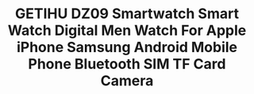 ---
templateKey: product-page-template
featuredImage: >-
  ../../../img/32888020022_0GETIHU-DZ09-Smartwatch-Smart-Watch-Digital-Men-Watch-For-Apple-iPhone-Samsung-Android-Mobile-Phone-Bluetooth.jpg
price: 16.789333333333328
id: '32888020022'
title: >-
  GETIHU DZ09 Smartwatch Smart Watch Digital Men Watch For Apple iPhone Samsung
  Android Mobile Phone Bluetooth SIM TF Card Camera 
images:
  - >-
    ../../../img/32888020022_0GETIHU-DZ09-Smartwatch-Smart-Watch-Digital-Men-Watch-For-Apple-iPhone-Samsung-Android-Mobile-Phone-Bluetooth.jpg
  - >-
    ../../../img/32888020022_1GETIHU-DZ09-Smartwatch-Smart-Watch-Digital-Men-Watch-For-Apple-iPhone-Samsung-Android-Mobile-Phone-Bluetooth.jpg
  - >-
    ../../../img/32888020022_2GETIHU-DZ09-Smartwatch-Smart-Watch-Digital-Men-Watch-For-Apple-iPhone-Samsung-Android-Mobile-Phone-Bluetooth.jpg
  - >-
    ../../../img/32888020022_3GETIHU-DZ09-Smartwatch-Smart-Watch-Digital-Men-Watch-For-Apple-iPhone-Samsung-Android-Mobile-Phone-Bluetooth.jpg
  - >-
    ../../../img/32888020022_4GETIHU-DZ09-Smartwatch-Smart-Watch-Digital-Men-Watch-For-Apple-iPhone-Samsung-Android-Mobile-Phone-Bluetooth.jpg
  - >-
    ../../../img/32888020022_5GETIHU-DZ09-Smartwatch-Smart-Watch-Digital-Men-Watch-For-Apple-iPhone-Samsung-Android-Mobile-Phone-Bluetooth.jpg
  - ../../../img/32888020022_Color_0_0.jpg
  - ../../../img/32888020022_Color_0_1.jpg
  - ../../../img/32888020022_Color_0_2.jpg
options:
  - title: Color
    options:
      - optionId: '14:29'
        src: ../../../img/32888020022_Color_0_0.jpg
        text: DZ09 Black
      - optionId: '14:193'
        src: ../../../img/32888020022_Color_0_1.jpg
        text: DZ09 White
      - optionId: '14:350850'
        src: ../../../img/32888020022_Color_0_2.jpg
        text: DZ09 Gold
  - title: Ships From
    options:
      - optionId: '200007763:201336100'
        text: China
      - optionId: '200007763:201336103'
        text: Russian Federation
  - title: Size
    options:
      - optionId: '5:361385'
        text: With Box
      - optionId: '5:361386'
        text: Box And 1G TF Card
      - optionId: '5:100014064'
        text: Box And 8G TF Card
variants:
  - skuAttr: '14:29#DZ09 Black;200007763:201336100;5:361386#Box And 1G TF Card'
    pricing: '14.88'
    combinedAttributes:
      - '14:29'
      - '200007763:201336100'
      - '5:361386'
  - skuAttr: '14:29#DZ09 Black;200007763:201336100;5:100014064#Box And 8G TF Card'
    pricing: '16.88'
    combinedAttributes:
      - '14:29'
      - '200007763:201336100'
      - '5:100014064'
  - skuAttr: '14:29#DZ09 Black;200007763:201336100;5:361385#With Box'
    pricing: '9.88'
    combinedAttributes:
      - '14:29'
      - '200007763:201336100'
      - '5:361385'
  - skuAttr: '14:29#DZ09 Black;200007763:201336103;5:361386#Box And 1G TF Card'
    pricing: '14.88'
    combinedAttributes:
      - '14:29'
      - '200007763:201336103'
      - '5:361386'
  - skuAttr: '14:29#DZ09 Black;200007763:201336103;5:100014064#Box And 8G TF Card'
    pricing: '16.88'
    combinedAttributes:
      - '14:29'
      - '200007763:201336103'
      - '5:100014064'
  - skuAttr: '14:29#DZ09 Black;200007763:201336103;5:361385#With Box'
    pricing: '11.88'
    combinedAttributes:
      - '14:29'
      - '200007763:201336103'
      - '5:361385'
  - skuAttr: '14:193#DZ09 White;200007763:201336100;5:361386#Box And 1G TF Card'
    pricing: '14.88'
    combinedAttributes:
      - '14:193'
      - '200007763:201336100'
      - '5:361386'
  - skuAttr: '14:193#DZ09 White;200007763:201336100;5:100014064#Box And 8G TF Card'
    pricing: '16.88'
    combinedAttributes:
      - '14:193'
      - '200007763:201336100'
      - '5:100014064'
  - skuAttr: '14:193#DZ09 White;200007763:201336100;5:361385#With Box'
    pricing: '9.88'
    combinedAttributes:
      - '14:193'
      - '200007763:201336100'
      - '5:361385'
  - skuAttr: '14:193#DZ09 White;200007763:201336103;5:361386#Box And 1G TF Card'
    pricing: '14.88'
    combinedAttributes:
      - '14:193'
      - '200007763:201336103'
      - '5:361386'
  - skuAttr: '14:193#DZ09 White;200007763:201336103;5:100014064#Box And 8G TF Card'
    pricing: '16.88'
    combinedAttributes:
      - '14:193'
      - '200007763:201336103'
      - '5:100014064'
  - skuAttr: '14:193#DZ09 White;200007763:201336103;5:361385#With Box'
    pricing: '9.88'
    combinedAttributes:
      - '14:193'
      - '200007763:201336103'
      - '5:361385'
  - skuAttr: '14:350850#DZ09 Gold;200007763:201336100;5:361386#Box And 1G TF Card'
    pricing: '14.88'
    combinedAttributes:
      - '14:350850'
      - '200007763:201336100'
      - '5:361386'
  - skuAttr: '14:350850#DZ09 Gold;200007763:201336100;5:100014064#Box And 8G TF Card'
    pricing: '16.88'
    combinedAttributes:
      - '14:350850'
      - '200007763:201336100'
      - '5:100014064'
  - skuAttr: '14:350850#DZ09 Gold;200007763:201336100;5:361385#With Box'
    pricing: '9.88'
    combinedAttributes:
      - '14:350850'
      - '200007763:201336100'
      - '5:361385'
  - skuAttr: '14:350850#DZ09 Gold;200007763:201336103;5:361386#Box And 1G TF Card'
    pricing: '14.88'
    combinedAttributes:
      - '14:350850'
      - '200007763:201336103'
      - '5:361386'
  - skuAttr: '14:350850#DZ09 Gold;200007763:201336103;5:100014064#Box And 8G TF Card'
    pricing: '16.88'
    combinedAttributes:
      - '14:350850'
      - '200007763:201336103'
      - '5:100014064'
  - skuAttr: '14:350850#DZ09 Gold;200007763:201336103;5:361385#With Box'
    pricing: '9.88'
    combinedAttributes:
      - '14:350850'
      - '200007763:201336103'
      - '5:361385'
tags:
  - Movement Type
  - Electronic
  - Function
  - >-
    Passometer,Sleep Tracker,Big Three Needles,Calculators,Permanent Calendar,24
    hour instruction,Message Reminder,Interactive Music,Calendar,Dial Call,Power
    Reserve,Push Message,Alarm Clock,Month,Answer Call,Week,Call Reminder
  - Case Material
  - Alloy
  - Rear Camera
  - 0.3MP
  - Display Size
  - 1.56inch
  - Waterproof Grade
  - Not Waterproof
  - Brand Name
  - GETIHU
  - Language
  - 'Portuguese,Spanish,English,Hebrew,Arabic,Greek,Russian,Italian,Dutch,French'
  - ROM
  - <128MB
  - RAM
  - <128MB
  - Resolution
  - 240*240 pixels
  - Screen Shape
  - Square
  - Network Mode
  - 2g
  - Application Age Group
  - Adult
  - CPU Model
  - MTK Platform 6261
  - System
  - None
  - Band Material
  - Silica Gel
  - Multiple Dials
  - 'Yes'
  - CPU Manufacturer
  - Mediatek
  - Compatibility
  - All Compatible
  - Battery Capacity
  - 300-450mAh
  - Type
  - On Wrist
  - Battery Detachable
  - 'Yes'
  - Style
  - Fashion
  - SIM Card Available
  - 'Yes'
  - Color
  - 'Black, White and Rose Gold'
  - 'Type '
  - Smart Watch
  - Name
  - DZ09 Smart Watch
  - Key Words
  - DZ09 Smartwatch
  - Function
  - Fully Compatible For Android Phone
  - Function 2
  - Limitted Compatible For iPhone Phone
  - Function 3
  - SIM Smart Phone
  - Feature
  - Answer Call
  - Feature 1
  - Smartwatch
  - Feature 2
  - Wrist Watch
meta: {}
---